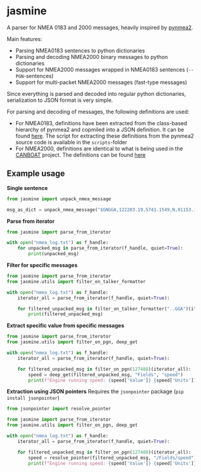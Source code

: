 # jasmine

A parser for NMEA 0183 and 2000 messages, heavily inspired by [pynmea2](https://github.com/Knio/pynmea2).

Main features:

* Parsing NMEA0183 sentences to python dictionaries
* Parsing and decoding NMEA2000 binary messages to python dictionaries
* Support for NMEA2000 messages wrapped in NMEA0183 sentences (``--PGN``-sentences)
* Support for multi-packet NMEA2000 messages (fast-type messages)

Since everything is parsed and decoded into regular python dictionaries, serialization to JSON format is very simple.

For parsing and decoding of messages, the following definitions are used:

- For NMEA0183, definitions have been extracted from the class-based hierarchy of pynmea2 and copmiled into a JSON definition. It can be found [here](https://github.com/RISE-MO/jasmine/blob/master/jasmine/talkers.json). The script for extracting these definitions from the pynmea2 source code is available in the ``scripts``-folder
- For NMEA2000, definitions are identical to what is being used in the [CANBOAT](https://github.com/canboat/canboat) project. The definitions can be found [here](https://github.com/RISE-MO/jasmine/blob/master/jasmine/pgns.json)

## Example usage

**Single sentence**
```python
from jasmine import unpack_nmea_message

msg_as_dict = unpack_nmea_message("$GNGGA,122203.19,5741.1549,N,01153.1748,E,4,37,0.5,4.03,M,35.78,M,,*72")
```

**Parse from iterator**
```python
from jasmine import parse_from_iterator

with open("nmea_log.txt") as f_handle:
    for unpacked_msg in parse_from_iterator(f_handle, quiet=True):
        print(unpacked_msg)
```

**Filter for specific messages**
```python
from jasmine import parse_from_iterator
from jasmine.utils import filter_on_talker_formatter

with open("nmea_log.txt") as f_handle:
    iterator_all = parse_from_iterator(f_handle, quiet=True):

    for filtered_unpacked_msg in filter_on_talker_formatter("..GGA")(iterator_all): # Accepts regex!
        print(filtered_unpacked_msg)
```

**Extract specific value from specific messages**
```python
from jasmine import parse_from_iterator
from jasmine.utils import filter_on_pgn, deep_get

with open("nmea_log.txt") as f_handle:
    iterator_all = parse_from_iterator(f_handle, quiet=True):

    for filtered_unpacked_msg in filter_on_pgn(127488)(iterator_all):
        speed = deep_get(filtered_unpacked_msg, "Fields", "speed")
        print(f"Engine running speed: {speed['Value']} {speed['Units']}")
```

**Extraction using JSON pointers**
Requires the `jsonpointer` package (`pip install jsonpointer`)
```python
from jsonpointer import resolve_pointer

from jasmine import parse_from_iterator
from jasmine.utils import filter_on_pgn, deep_get

with open("nmea_log.txt") as f_handle:
    iterator_all = parse_from_iterator(f_handle, quiet=True):

    for filtered_unpacked_msg in filter_on_pgn(127488)(iterator_all):
        speed = resolve_pointer(filtered_unpacked_msg, "/Fields/speed")
        print(f"Engine running speed: {speed['Value']} {speed['Units']}")
```